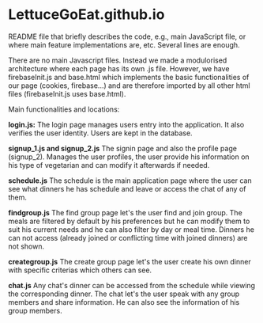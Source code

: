 # LettuceGoEat.github.io

README file that briefly describes the code, e.g., main JavaScript file, or where main feature implementations are, etc. Several lines are enough.

There are no main Javascript files. Instead we made a modulorised architecture where each page has its own .js file. However, we have firebaseInit.js and base.html which implements the basic functionalities of our page (cookies, firebase...) and are therefore imported by all other html files (firebaseInit.js uses base.html).

Main functionalities and locations:


  <b>login.js:</b>
The login page manages users entry into the application. It also verifies the user identity. Users are kept in the database.

<b>signup_1.js and signup_2.js</b>
The signin page and also the profile page (signup_2). Manages the user profiles, the user provide his information on his type of vegetarian and can modify it afterwards if needed.


<b>schedule.js</b>
The schedule is the main application page where the user can see what dinners he has schedule and leave or access the chat of any of them.


<b>findgroup.js</b>
The find group page let's the user find and join group. The meals are filtered by default by his preferences but he can modify them to suit his current needs and he can also filter by day or meal time. Dinners he can not access (already joined or conflicting time with joined dinners) are not shown. 

<b>creategroup.js</b>
The create group page let's the user create his own dinner with specific criterias which others can see.

<b>chat.js</b>
Any chat's dinner can be accessed from the schedule while viewing the corresponding dinner. The chat let's the user speak with any group members and share information. He can also see the information of his group members.





